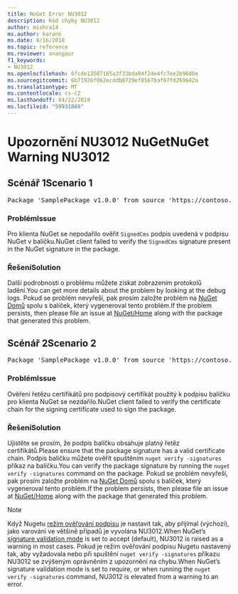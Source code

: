 ```yaml
---
title: NuGet Error NU3012
description: Kód chyby NU3012
author: mishra14
ms.author: karann
ms.date: 8/16/2018
ms.topic: reference
ms.reviewer: anangaur
f1_keywords:
- NU3012
ms.openlocfilehash: 6fcde13507165a3f33bda04f24e4fc7ee2b96dbe
ms.sourcegitcommit: 6b71926f062ecddb8729ef8567baf67fd269642a
ms.translationtype: MT
ms.contentlocale: cs-CZ
ms.lasthandoff: 04/22/2019
ms.locfileid: "59931888"
---
```

# <a name="nuget-warning-nu3012"></a><span data-ttu-id="23ad1-103">Upozornění NU3012 NuGet</span><span class="sxs-lookup"><span data-stu-id="23ad1-103">NuGet Warning NU3012</span></span>

## <a name="scenario-1"></a><span data-ttu-id="23ad1-104">Scénář 1</span><span class="sxs-lookup"><span data-stu-id="23ad1-104">Scenario 1</span></span>

<pre>Package 'SamplePackage v1.0.0' from source 'https://contoso.com/index.json': The primary signature validation failed.</pre>

### <a name="issue"></a><span data-ttu-id="23ad1-105">Problém</span><span class="sxs-lookup"><span data-stu-id="23ad1-105">Issue</span></span>

<span data-ttu-id="23ad1-106">Pro klienta NuGet se nepodařilo ověřit `SignedCms` podpis uvedená v podpisu NuGet v balíčku.</span><span class="sxs-lookup"><span data-stu-id="23ad1-106">NuGet client failed to verify the `SignedCms` signature present in the NuGet signature in the package.</span></span>


### <a name="solution"></a><span data-ttu-id="23ad1-107">Řešení</span><span class="sxs-lookup"><span data-stu-id="23ad1-107">Solution</span></span>

<span data-ttu-id="23ad1-108">Další podrobnosti o problému můžete získat zobrazením protokolů ladění.</span><span class="sxs-lookup"><span data-stu-id="23ad1-108">You can get more details about the problem by looking at the debug logs.</span></span> <span data-ttu-id="23ad1-109">Pokud se problém nevyřeší, pak prosím založte problém na [NuGet Domů](https://github.com/NuGet/Home/issues) spolu s balíček, který vygeneroval tento problém.</span><span class="sxs-lookup"><span data-stu-id="23ad1-109">If the problem persists, then please file an issue at [NuGet/Home](https://github.com/NuGet/Home/issues) along with the package that generated this problem.</span></span>



## <a name="scenario-2"></a><span data-ttu-id="23ad1-110">Scénář 2</span><span class="sxs-lookup"><span data-stu-id="23ad1-110">Scenario 2</span></span>

<pre>Package 'SamplePackage v1.0.0' from source 'https://contoso.com/index.json': The primary signature found a chain building issue:  A certificate chain processed, but terminated in a root certificate which is not trusted by the trust provider.</pre>

### <a name="issue"></a><span data-ttu-id="23ad1-111">Problém</span><span class="sxs-lookup"><span data-stu-id="23ad1-111">Issue</span></span>

<span data-ttu-id="23ad1-112">Ověření řetězu certifikátů pro podpisový certifikát použitý k podpisu balíčku pro klienta NuGet se nezdařilo.</span><span class="sxs-lookup"><span data-stu-id="23ad1-112">NuGet client failed to verify the certificate chain for the signing certificate used to sign the package.</span></span>


### <a name="solution"></a><span data-ttu-id="23ad1-113">Řešení</span><span class="sxs-lookup"><span data-stu-id="23ad1-113">Solution</span></span>

<span data-ttu-id="23ad1-114">Ujistěte se prosím, že podpis balíčku obsahuje platný řetěz certifikátů.</span><span class="sxs-lookup"><span data-stu-id="23ad1-114">Please ensure that the package signature has a valid certificate chain.</span></span> <span data-ttu-id="23ad1-115">Podpis balíčku můžete ověřit spuštěním `nuget verify -signatures` příkaz na balíčku.</span><span class="sxs-lookup"><span data-stu-id="23ad1-115">You can verify the package signature by running the `nuget verify -signatures` command on the package.</span></span> <span data-ttu-id="23ad1-116">Pokud se problém nevyřeší, pak prosím založte problém na [NuGet Domů](https://github.com/NuGet/Home/issues) spolu s balíček, který vygeneroval tento problém.</span><span class="sxs-lookup"><span data-stu-id="23ad1-116">If the problem persists, then please file an issue at [NuGet/Home](https://github.com/NuGet/Home/issues) along with the package that generated this problem.</span></span>


> [!Note]
> <span data-ttu-id="23ad1-117">Když Nugetu [režim ověřování podpisu](https://docs.microsoft.com/en-us/nuget/consume-packages/installing-signed-packages#configure-package-signature-requirements) je nastavit tak, aby přijímal (výchozí), jako varování ve většině případů je vyvolána NU3012.</span><span class="sxs-lookup"><span data-stu-id="23ad1-117">When NuGet’s [signature validation mode](https://docs.microsoft.com/en-us/nuget/consume-packages/installing-signed-packages#configure-package-signature-requirements) is set to accept (default), NU3012 is raised as a warning in most cases.</span></span> <span data-ttu-id="23ad1-118">Pokud je režim ověřování podpisu Nugetu nastavený tak, aby vyžadovala nebo při spuštění `nuget verify -signatures` příkazu NU3012 se zvýšeným oprávněním z upozornění na chybu.</span><span class="sxs-lookup"><span data-stu-id="23ad1-118">When NuGet’s signature validation mode is set to require, or when running the `nuget verify -signatures` command, NU3012 is elevated from a warning to an error.</span></span> 

